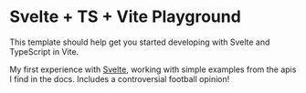 # Svelte + TS + Vite Playground 

This template should help get you started developing with Svelte and TypeScript in Vite.

My first experience with [Svelte](https://github.com/sveltejs/svelte), working with simple examples from the apis I find in the docs. Includes a controversial football opinion!
